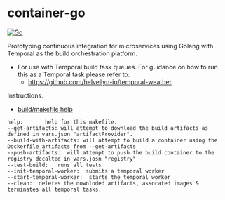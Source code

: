 # container-go
[![Go](https://github.com/helvellyn-io/container-go/actions/workflows/build.yml/badge.svg?branch=main)](https://github.com/helvellyn-io/container-go/actions/workflows/build.yml)


Prototyping continuous integration for microservices using Golang with Temporal as the build orchestration platform.

- For use with Temporal build task queues. 
  For guidance on how to run this as a Temporal task please refer to: 
  * https://github.com/helvellyn-io/temporal-weather

Instructions. 

- [build/makefile help](build/Makefile) 
```
help:       help for this makefile.    
--get-artifacts: will attempt to download the build artifacts as defined in vars.json "artifactProvider".
--build-with-artifacts: will attempt to build a container using the Dockerfile artifacts from --get-artifacts
--push-artifacts:  will attempt to push the build container to the registry decalted in vars.josn "registry"
--test-build:   runs all tests
--init-temporal-worker:  submits a temporal worker
--start-temporal-worker:  starts the temporal worker 
--clean:  deletes the downloded artifacts, assocated images & terminates all temporal tasks.
```


